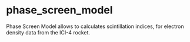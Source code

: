 # phase_screen_model
Phase Screen Model allows to calculates scintillation indices, for electron density data from the ICI-4 rocket.
